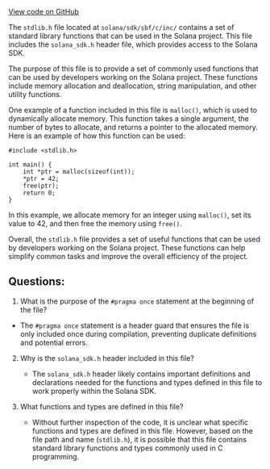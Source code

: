 [View code on GitHub](https://github.com/solana-labs/solana/blob/master/sdk/sbf/c/inc/stdlib.h)

The `stdlib.h` file located at `solana/sdk/sbf/c/inc/` contains a set of standard library functions that can be used in the Solana project. This file includes the `solana_sdk.h` header file, which provides access to the Solana SDK.

The purpose of this file is to provide a set of commonly used functions that can be used by developers working on the Solana project. These functions include memory allocation and deallocation, string manipulation, and other utility functions.

One example of a function included in this file is `malloc()`, which is used to dynamically allocate memory. This function takes a single argument, the number of bytes to allocate, and returns a pointer to the allocated memory. Here is an example of how this function can be used:

```
#include <stdlib.h>

int main() {
    int *ptr = malloc(sizeof(int));
    *ptr = 42;
    free(ptr);
    return 0;
}
```

In this example, we allocate memory for an integer using `malloc()`, set its value to 42, and then free the memory using `free()`.

Overall, the `stdlib.h` file provides a set of useful functions that can be used by developers working on the Solana project. These functions can help simplify common tasks and improve the overall efficiency of the project.
## Questions: 
 1. What is the purpose of the `#pragma once` statement at the beginning of the file?
   - The `#pragma once` statement is a header guard that ensures the file is only included once during compilation, preventing duplicate definitions and potential errors.

2. Why is the `solana_sdk.h` header included in this file?
   - The `solana_sdk.h` header likely contains important definitions and declarations needed for the functions and types defined in this file to work properly within the Solana SDK.

3. What functions and types are defined in this file?
   - Without further inspection of the code, it is unclear what specific functions and types are defined in this file. However, based on the file path and name (`stdlib.h`), it is possible that this file contains standard library functions and types commonly used in C programming.